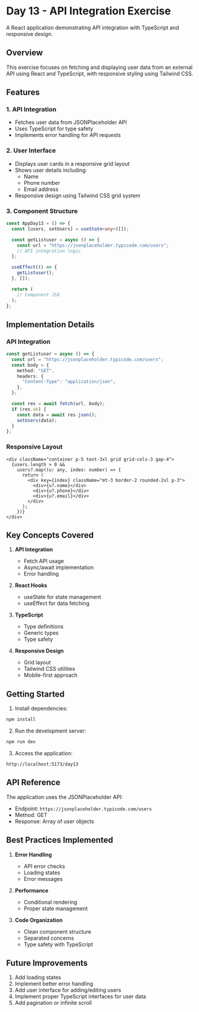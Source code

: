 # Day 13 - API Integration Exercise

A React application demonstrating API integration with TypeScript and responsive design.

## Overview

This exercise focuses on fetching and displaying user data from an external API using React and TypeScript, with responsive styling using Tailwind CSS.

## Features

### 1. API Integration

- Fetches user data from JSONPlaceholder API
- Uses TypeScript for type safety
- Implements error handling for API requests

### 2. User Interface

- Displays user cards in a responsive grid layout
- Shows user details including:
  - Name
  - Phone number
  - Email address
- Responsive design using Tailwind CSS grid system

### 3. Component Structure

```typescript
const AppDay13 = () => {
  const [users, setUsers] = useState<any>([]);

  const getListuser = async () => {
    const url = "https://jsonplaceholder.typicode.com/users";
    // API integration logic
  };

  useEffect(() => {
    getListuser();
  }, []);

  return (
    // Component JSX
  );
};
```

## Implementation Details

### API Integration

```typescript
const getListuser = async () => {
  const url = "https://jsonplaceholder.typicode.com/users";
  const body = {
    method: "GET",
    headers: {
      "Content-Type": "application/json",
    },
  };

  const res = await fetch(url, body);
  if (res.ok) {
    const data = await res.json();
    setUsers(data);
  }
};
```

### Responsive Layout

```tsx
<div className="container p-5 text-3xl grid grid-cols-3 gap-4">
  {users.length > 0 &&
    users?.map((u: any, index: number) => {
      return (
        <div key={index} className="mt-3 border-2 rounded-2xl p-3">
          <div>{u?.name}</div>
          <div>{u?.phone}</div>
          <div>{u?.email}</div>
        </div>
      );
    })}
</div>
```

## Key Concepts Covered

1. **API Integration**

   - Fetch API usage
   - Async/await implementation
   - Error handling

2. **React Hooks**

   - useState for state management
   - useEffect for data fetching

3. **TypeScript**

   - Type definitions
   - Generic types
   - Type safety

4. **Responsive Design**
   - Grid layout
   - Tailwind CSS utilities
   - Mobile-first approach

## Getting Started

1. Install dependencies:

```bash
npm install
```

2. Run the development server:

```bash
npm run dev
```

3. Access the application:

```
http://localhost:5173/day13
```

## API Reference

The application uses the JSONPlaceholder API:

- Endpoint: `https://jsonplaceholder.typicode.com/users`
- Method: GET
- Response: Array of user objects

## Best Practices Implemented

1. **Error Handling**

   - API error checks
   - Loading states
   - Error messages

2. **Performance**

   - Conditional rendering
   - Proper state management

3. **Code Organization**
   - Clean component structure
   - Separated concerns
   - Type safety with TypeScript

## Future Improvements

1. Add loading states
2. Implement better error handling
3. Add user interface for adding/editing users
4. Implement proper TypeScript interfaces for user data
5. Add pagination or infinite scroll
